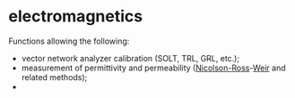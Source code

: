 # electromagnetics

Functions allowing the following:
- vector network analyzer calibration (SOLT, TRL, GRL, etc.);
- measurement of permittivity and permeability ([Nicolson-Ross](https://ieeexplore.ieee.org/document/4313932)-[Weir](https://ieeexplore.ieee.org/iel5/5/31176/01451312.pdf) and related methods);
- 
